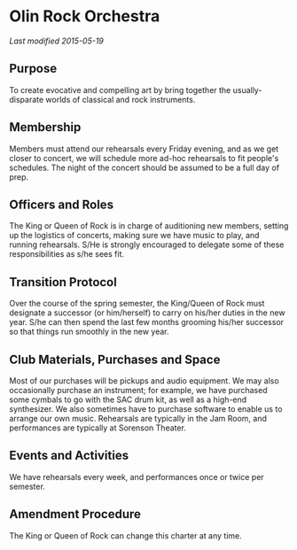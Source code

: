 # Olin Rock Orchestra
*Last modified 2015-05-19*

## Purpose

To create evocative and compelling art by bring together the usually-disparate worlds of classical and rock instruments.

## Membership

Members must attend our rehearsals every Friday evening, and as we get closer to concert, we will schedule more ad-hoc rehearsals to fit people's schedules. The night of the concert should be assumed to be a full day of prep.

## Officers and Roles

The King or Queen of Rock is in charge of auditioning new members, setting up the logistics of concerts, making sure we have music to play, and running rehearsals. S/He is strongly encouraged to delegate some of these responsibilities as s/he sees fit.

## Transition Protocol

Over the course of the spring semester, the King/Queen of Rock must designate a successor (or him/herself) to carry on his/her duties in the new year. S/he can then spend the last few months grooming his/her successor so that things run smoothly in the new year.

## Club Materials, Purchases and Space

Most of our purchases will be pickups and audio equipment. We may also occasionally purchase an instrument; for example, we have purchased some cymbals to go with the SAC drum kit, as well as a high-end synthesizer. We also sometimes have to purchase software to enable us to arrange our own music. Rehearsals are typically in the Jam Room, and performances are typically at Sorenson Theater.

## Events and Activities

We have rehearsals every week, and performances once or twice per semester.

## Amendment Procedure

The King or Queen of Rock can change this charter at any time.
